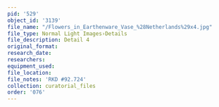 ```yaml
---
pid: '529'
object_id: '3139'
file_name: "/Flowers_in_Earthenware_Vase_%28Netherlands%29x4.jpg"
file_type: Normal Light Images›Details
file_description: Detail 4
original_format:
research_date:
researchers:
equipment_used:
file_location:
file_notes: 'RKD #92.724'
collection: curatorial_files
order: '076'
---
```


